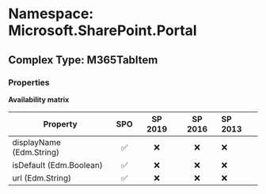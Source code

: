 # Namespace: Microsoft.SharePoint.Portal

## Complex Type: M365TabItem

### Properties

**Availability matrix**

Property | SPO | SP 2019 | SP 2016 | SP 2013
----------|:---:|:-------:|:-------:|:-------
displayName (Edm.String) | ✅ | ❌ | ❌ | ❌
isDefault (Edm.Boolean) | ✅ | ❌ | ❌ | ❌
url (Edm.String) | ✅ | ❌ | ❌ | ❌